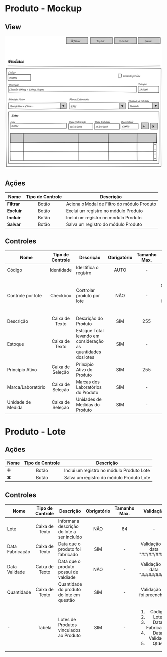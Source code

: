 # Produto - Mockup

## View
![](pencil/svg/produto.svg)

## Ações
|Nome|Tipo de Controle|Descrição|
|---|:---:|---|
|**Filtrar**|Botão|Aciona o Modal de Filtro do módulo Produto|
|**Excluir**|Botão|Exclui um registro no módulo Produto|
|**Incluir**|Botão|Inclui um registro no módulo Produto|
|**Salvar**|Botão|Salva um registro do módulo Produto|

## Controles
|Nome|Tipo de Controle|Descrição|Obrigatório|Tamanho Max.|Validação|
|---|:---:|---|:---:|:---:|:---:|
|Código|Identidade|Identifica o registro|AUTO|-|-|
|Controle por lote|Checkbox|Controlar produto por lote|NÃO|-|Se selecionado habilita para a inserção de lotes do produto|
|Descrição|Caixa de Texto|Descrição do Produto|SIM|255|-|
|Estoque|Caixa de Texto|Estoque Total levando em consideração as quantidades dos lotes|SIM|-|-|
|Princípio Ativo|Caixa de Seleção|Princípio Ativo do Produto|SIM|255|-|
|Marca/Laboratório|Caixa de Seleção|Marcas dos Laboratórios do Produto|SIM|-|-|
|Unidade de Medida|Caixa de Seleção|Unidades de Medidas do Produto|SIM|-|-|

# Produto - Lote

## Ações
|Nome|Tipo de Controle|Descrição|
|---|:---:|---|
|**➕**|Botão|Inclui um registro no módulo Produto Lote|
|**❌**|Botão|Salva um registro do módulo Produto Lote|

## Controles
|Nome|Tipo de Controle|Descrição|Obrigatório|Tamanho Max.|Validação|
|---|:---:|---|:---:|:---:|:---:|
|Lote|Caixa de Texto|Informar a descrição do lote a ser incluído|NÃO|64|-|
|Data Fabricação|Caixa de Texto|Data que o produto foi fabricado|SIM|-|Validação de data "##/##/####"|
|Data Validade|Caixa de Texto|Data que o produto possui de valdiade|NÃO|-|Validação de data "##/##/####"|
|Quantidade|Caixa de Texto|Quantidade do produto do lote em questão|SIM|-|Validação se foi preenchido|
|-|Tabela|Lotes de Produtos vinculados ao Produto|SIM|-|<ol><li>Código</li><li>Lote</li><li>Data Fabricação</li><li>Data Validade</li><li>Qtde</li></ol>|
